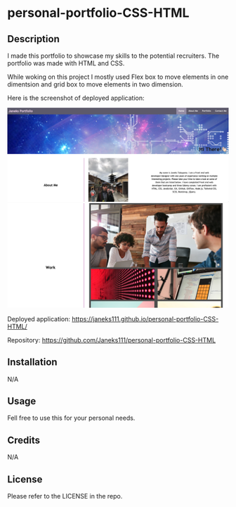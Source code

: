 # personal-portfolio-CSS-HTML

## Description

I made this portfolio to showcase my skills to the potential recruiters.
The portfolio was made with HTML and CSS.

While woking on this project I mostly used Flex box to move elements in one dimentsion and grid box to move elements in two dimension.

Here is the screenshot of deployed application:

![Personal Portfolio](/images/Screenshot%202023-10-08%20at%2019.31.01.png)
![](/images/Screenshot%202023-10-08%20at%2019.31.33.png)

Deployed application: https://janeks111.github.io/personal-portfolio-CSS-HTML/

Repository: https://github.com/Janeks111/personal-portfolio-CSS-HTML

## Installation

N/A

## Usage

Fell free to use this for your personal needs.

## Credits

N/A

## License

Please refer to the LICENSE in the repo.
